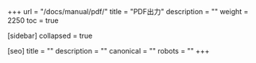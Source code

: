 +++
url = "/docs/manual/pdf/"
title = "PDF出力"
description = ""
weight = 2250
toc = true

[sidebar]
collapsed = true

[seo]
title = ""
description = ""
canonical = ""
robots = ""
+++
